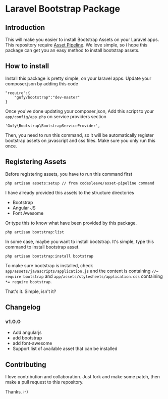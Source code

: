 # Laravel Bootstrap Package

## Introduction

This will make you easier to install Bootstrap Assets on your Laravel apps. This repository require [Asset Pipeline](https://github.com/CodeSleeve/asset-pipeline). We love simple, so i hope this package can get you an easy method to install bootstrap assets.

## How to install 

Install this package is pretty simple, on your laravel apps. Update your composer.json by adding this code
	
	"require":{
		"gufy/bootstrap":"dev-master"
	}

Once you've done updating your composer.json, Add this script to your `app/config/app.php` on service providers section

	'Gufy\Bootstrap\BootstrapServiceProvider',

Then, you need to run this command, so it will be automatically register bootstrap assets on javascript and css files. Make sure you only run this once. 

## Registering Assets

Before registering assets, you have to run this command first

	php artisan assets:setup // from codesleeve/asset-pipeline command

I have already provided this assets to the structure directories

- Bootstrap
- Angular JS
- Font Awesome

Or type this to know what have been provided by this package.

	php artisan bootstrap:list

In some case, maybe you want to install bootstrap. It's simple, type this command to install bootstrap asset.

	php artisan bootstrap:install bootstrap

To make sure bootstrap is installed, check `app/assets/javascripts/application.js` and the content is containing `//= require bootstrap` and `app/assets/stylesheets/application.css` containing `*= require bootstrap`. 

That's it. Simple, isn't it?

## Changelog

### v1.0.0
- Add angularjs
- add bootstrap
- add font-awesome
- Support list of available asset that can be installed

## Contributing

I love contribution and collaboration. Just fork and make some patch, then make a pull request to this repository. 

Thanks. :-)